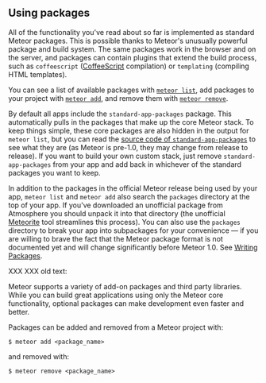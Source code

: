   <h2 id="usingpackages">Using packages</h2>

All of the functionality you've read about so far is implemented as
standard Meteor packages. This is possible thanks to Meteor's
unusually powerful package and build system. The same packages work in
the browser and on the server, and packages can contain plugins that
extend the build process, such as `coffeescript` ([CoffeeScript](http://coffeescript.org)
compilation) or `templating` (compiling HTML templates).

You can see a list of available packages
with [`meteor list`](#meteorlist), add packages to your project
with [`meteor add`](#meteoradd), and remove them
with [`meteor remove`](#meteorremove).

By default all apps include the `standard-app-packages` package. This
automatically pulls in the packages that make up the core Meteor
stack. To keep things simple, these core packages are also hidden in
the output for `meteor list`, but you can read the
[source code of `standard-app-packages`](https://github.com/meteor/meteor/blob/master/packages/standard-app-packages/package.js)
to see what they are (as Meteor is pre-1.0, they may change from release to
release). If you want to build your own custom stack, just remove
`standard-app-packages` from your app and add back in whichever of the standard
packages you want to keep.

In addition to the packages in the official Meteor release being used
by your app, `meteor list` and `meteor add` also search the `packages`
directory at the top of your app. If you've downloaded an unofficial
package from Atmosphere you should unpack it into that directory (the
unofficial [Meteorite](http://oortcloud.github.io/meteorite/) tool
streamlines this process). You can also use the `packages` directory
to break your app into subpackages for your convenience &mdash; if you
are willing to brave the fact that the Meteor package format is not
documented yet and will change significantly before Meteor 1.0. See
[Writing Packages](#writingpackages).



XXX XXX old text:

Meteor supports a variety of add-on packages and third party
libraries. While you can build great applications using only the Meteor
core functionality, optional packages can make development even faster
and better.

Packages can be added and removed from a Meteor project with:

    $ meteor add <package_name>

and removed with:

    $ meteor remove <package_name>
